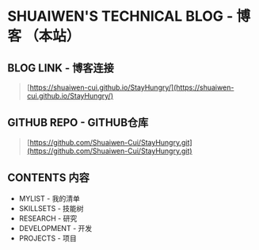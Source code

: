 # SHUAIWEN'S TECHNICAL BLOG - 博客 （本站）

## BLOG LINK - 博客连接
> [https://shuaiwen-cui.github.io/StayHungry/](https://shuaiwen-cui.github.io/StayHungry/)

## GITHUB REPO - GITHUB仓库
> [https://github.com/Shuaiwen-Cui/StayHungry.git](https://github.com/Shuaiwen-Cui/StayHungry.git)

## CONTENTS 内容
- MYLIST - 我的清单
- SKILLSETS - 技能树
- RESEARCH - 研究
- DEVELOPMENT - 开发
- PROJECTS - 项目